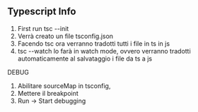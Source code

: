 ## Typescript Info

1. First run tsc --init
2. Verrà creato un file tsconfig.json
3. Facendo tsc ora verranno tradotti tutti i file in ts in js
4. tsc --watch lo farà in watch mode, ovvero verranno tradotti automaticamente al salvataggio i file da ts a js

DEBUG

1. Abilitare sourceMap in tsconfig,
2. Mettere il breakpoint
3. Run -> Start debugging
